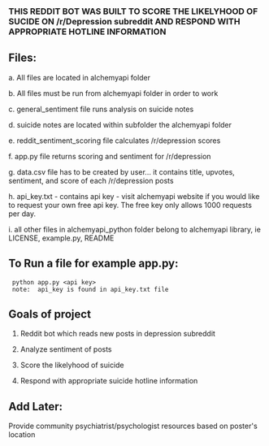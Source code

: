 ### THIS REDDIT BOT WAS BUILT TO SCORE THE LIKELYHOOD OF SUCIDE ON /r/Depression subreddit AND RESPOND WITH APPROPRIATE HOTLINE INFORMATION

## Files:

a.  All files are located in alchemyapi folder

b.  All files must be run from alchemyapi folder in order to work

c.  general_sentiment file runs analysis on suicide notes

d.  suicide notes are located within subfolder the alchemyapi folder 

e.  reddit_sentiment_scoring file calculates /r/depression scores 

f.  app.py file returns scoring and sentiment for /r/depression

g.  data.csv file has to be created by user... it contains title, upvotes, sentiment, and score of each /r/depression posts

h.  api_key.txt - contains api key - visit alchemyapi website if you would like to request your own free api key.  The free key only allows 1000 requests per day.

i.  all other files in alchemyapi_python folder belong to alchemyapi library, ie LICENSE, example.py, README

## To Run a file for example app.py:
     python app.py <api key>
     note:  api_key is found in api_key.txt file

## Goals of project

1.  Reddit bot which reads new posts in depression subreddit 

2.  Analyze sentiment of posts

3.  Score the likelyhood of suicide

4.  Respond with appropriate suicide hotline information

## Add Later:

Provide community psychiatrist/psychologist resources based on poster's location
